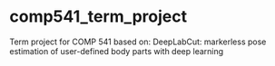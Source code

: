 # comp541_term_project
Term project for COMP 541 based on: DeepLabCut: markerless pose estimation of user-defined body parts with deep learning
